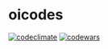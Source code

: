 # oicodes

[![codeclimate][codeclimate-badge]][codeclimate-status]
[![codewars][codewars-badge]][codewars-status]

[codeclimate-badge]: https://api.codeclimate.com/v1/badges/69e7d6db9a59afdbe6df/maintainability
[codeclimate-status]: https://codeclimate.com/github/airt/oicodes
[codewars-badge]: https://www.codewars.com/users/airt/badges/micro
[codewars-status]: https://www.codewars.com/users/airt
